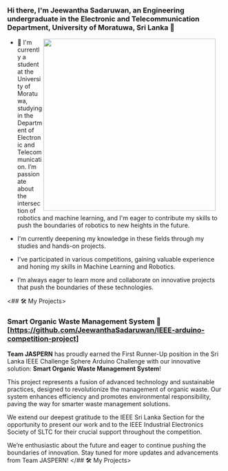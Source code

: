 ### Hi there, I'm Jeewantha Sadaruwan, an Engineering undergraduate in the Electronic and Telecommunication Department, University of Moratuwa, Sri Lanka 👋

<img src="https://github.com/user-attachments/assets/ecd09bc8-bf55-4b36-974f-2a32282720fb" width="400" align="Right" style="margin-right: 20px;">

- 🔭 I'm currently a student at the University of Moratuwa, studying in the Department of Electronic and Telecommunication. I’m passionate about the intersection of robotics and machine learning, and I'm eager to contribute my skills to push the boundaries of robotics to new heights in the future.

- I'm currently deepening my knowledge in these fields through my studies and hands-on projects.

- I've participated in various competitions, gaining valuable experience and honing my skills in Machine Learning and Robotics.

- I’m always eager to learn more and collaborate on innovative projects that push the boundaries of these technologies.
  

<## 🛠️ My Projects>
### Smart Organic Waste Management System 🌟[https://github.com/JeewanthaSadaruwan/IEEE-arduino-competition-project]
**Team JASPERN** has proudly earned the First Runner-Up position in the Sri Lanka IEEE Challenge Sphere Arduino Challenge with our innovative solution: **Smart Organic Waste Management System**!

This project represents a fusion of advanced technology and sustainable practices, designed to revolutionize the management of organic waste. Our system enhances efficiency and promotes environmental responsibility, paving the way for smarter waste management solutions.

We extend our deepest gratitude to the IEEE Sri Lanka Section for the opportunity to present our work and to the IEEE Industrial Electronics Society of SLTC for their crucial support throughout the competition.

We’re enthusiastic about the future and eager to continue pushing the boundaries of innovation. Stay tuned for more updates and advancements from Team JASPERN!
</## 🛠️ My Projects>
